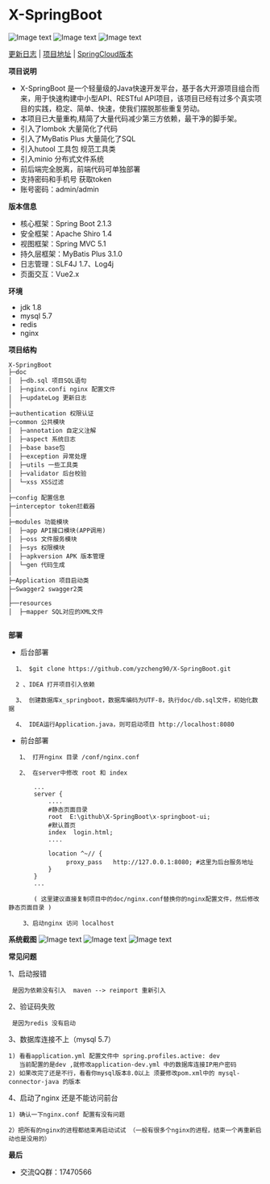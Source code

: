 <h1> X-SpringBoot </h1>

![Image text](https://img.shields.io/badge/x--springboot-v2.1.1-green.svg)
![Image text](https://img.shields.io/badge/springboot-2.1.3-green.svg)
![Image text](https://img.shields.io/badge/MyBatis%20Plus-3.1.0-green.svg)

[更新日志](https://github.com/yzcheng90/X-SpringBoot/tree/master/doc/updateLog.md) | [项目地址](https://github.com/yzcheng90)  | [SpringCloud版本](https://github.com/yzcheng90/ms)

**项目说明** 
- X-SpringBoot 是一个轻量级的Java快速开发平台，基于各大开源项目组合而来，用于快速构建中小型API、RESTful API项目，该项目已经有过多个真实项目的实践，稳定、简单、快速，使我们摆脱那些重复劳动。
- 本项目已大量重构,精简了大量代码减少第三方依赖，最干净的脚手架。
- 引入了lombok 大量简化了代码
- 引入了MyBatis Plus 大量简化了SQL
- 引入hutool 工具包 规范工具类
- 引入minio 分布式文件系统
- 前后端完全脱离，前端代码可单独部署
- 支持密码和手机号 获取token
- 账号密码：admin/admin

 
**版本信息** 
- 核心框架：Spring Boot 2.1.3
- 安全框架：Apache Shiro 1.4
- 视图框架：Spring MVC 5.1
- 持久层框架：MyBatis Plus 3.1.0
- 日志管理：SLF4J 1.7、Log4j
- 页面交互：Vue2.x 


**环境** 
- jdk 1.8
- mysql 5.7
- redis
- nginx


**项目结构** 
```
X-SpringBoot
├─doc  
│  ├─db.sql 项目SQL语句
│  ├─nginx.confi nginx 配置文件
│  ├─updateLog 更新日志
│
├─authentication 权限认证
├─common 公共模块
│  ├─annotation 自定义注解
│  ├─aspect 系统日志
│  ├─base base包
│  ├─exception 异常处理
│  ├─utils 一些工具类
│  ├─validator 后台校验
│  └─xss XSS过滤
│ 
├─config 配置信息
├─interceptor token拦截器
│ 
├─modules 功能模块
│  ├─app API接口模块(APP调用)
│  ├─oss 文件服务模块
│  ├─sys 权限模块
│  ├─apkversion APK 版本管理
│  └─gen 代码生成
│ 
├─Application 项目启动类
├─Swagger2 swagger2类
│  
├──resources 
│  ├─mapper SQL对应的XML文件


```
**部署** 
- 后台部署
 ```
   1、 $git clone https://github.com/yzcheng90/X-SpringBoot.git
   
   2 、IDEA 打开项目引入依赖
   
   3、 创建数据库x_springboot，数据库编码为UTF-8，执行doc/db.sql文件，初始化数据
   
   4、 IDEA运行Application.java，则可启动项目 http://localhost:8080
 ```
- 前台部署
 ```
    1、 打开nginx 目录 /conf/nginx.conf 
    
    2、 在server中修改 root 和 index  
        
        ...
        server {
            ....
            #静态页面目录
            root  E:\github\X-SpringBoot\x-springboot-ui;
            #默认首页
            index  login.html;
            ....
            
            location ^~// {
                 proxy_pass   http://127.0.0.1:8080; #这里为后台服务地址
            }
        }
        ...
        
        ( 这里建议直接复制项目中的doc/nginx.conf替换你的nginx配置文件，然后修改静态页面目录 )
        
     3、启动nginx 访问 localhost
 ```

**系统截图**
![Image text](https://github.com/yzcheng90/X-SpringBoot/blob/master/pic/20190419153826.jpg)
![Image text](https://github.com/yzcheng90/X-SpringBoot/blob/master/pic/20190422163826.jpg)
![Image text](https://github.com/yzcheng90/X-SpringBoot/blob/master/pic/20190422163331.jpg)

**常见问题**

1、启动报错
```
 是因为依赖没有引入  maven --> reimport 重新引入
```
2、验证码失败
```
 是因为redis 没有启动
```
3、数据库连接不上（mysql 5.7）

```
1) 看看application.yml 配置文件中 spring.profiles.active: dev  
   当前配置的是dev ,就修改application-dev.yml 中的数据库连接IP用户密码
2) 如果改完了还是不行，看看你mysql版本8.0以上 须要修改pom.xml中的 mysql-connector-java 的版本

```
4、启动了nginx 还是不能访问前台
```
1) 确认一下nginx.conf 配置有没有问题

2）把所有的nginx的进程都结束再启动试试 （一般有很多个nginx的进程，结束一个再重新启动也是没用的）

```


 **最后**

- 交流QQ群：17470566



